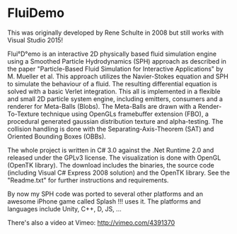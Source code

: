 # FluiDemo

This was originally developed by Rene Schulte in 2008 but still works with Visual Studio 2015!

Flui°D°emo is an interactive 2D physically based fluid simulation engine using a Smoothed Particle Hydrodynamics (SPH) approach as described in the paper "Particle-Based Fluid Simulation for Interactive Applications" by M. Mueller et al. This approach utilizes the Navier-Stokes equation and SPH to simulate the behaviour of a fluid. The resulting differential equation is solved with a basic Verlet integration.
This all is implemented in a flexible and small 2D particle system engine, including emitters, consumers and a renderer for Meta-Balls (Blobs). The Meta-Balls are drawn with a Render-To-Texture technique using OpenGLs framebuffer extension (FBO), a procedural generated gaussian distribution texture and alpha-testing. The collision handling is done with the Separating-Axis-Theorem (SAT) and Oriented Bounding Boxes (OBBs).

The whole project is written in C# 3.0 against the .Net Runtime 2.0 and released under the GPLv3 license. The visualization is done with OpenGL (OpenTK library). The download includes the binaries, the source code (including Visual C# Express 2008 solution) and the OpenTK library. See the "Readme.txt" for further instructions and requirements.

By now my SPH code was ported to several other platforms and an awesome iPhone game called Splash !!! uses it. The platforms and languages include Unity, C++, D, JS, ...

There's also a video at Vimeo: http://vimeo.com/4391370
